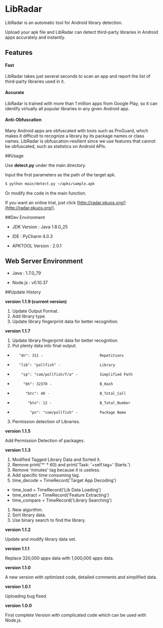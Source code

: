 # LibRadar
LibRadar is an automatic tool for Android library detection.

Upload your apk file and LibRadar can detect third-party libraries in Android apps accurately and instantly.

## Features

#### Fast
LibRadar takes just several seconds to scan an app and report the list of third-party libraries used in it.
#### Accurate
LibRadar is trained with more than 1 million apps from Google Play, so it can identify virtually all popular libraries in any given Android app.
#### Anti-Obfuscation
Many Android apps are obfuscated with tools such as ProGuard, which makes it difficult to recognize a library by its package names or class names.
LibRadar is obfuscation-resilient since we use features that cannot be obfuscated, such as statistics on Android APIs.

##Usage

Use __detect.py__ under the  main directory.

Input the first parameters as the path of the target apk.

```bash
$ python main/detect.py ~/apks/sample.apk
```
Or modify the code in the main function.

If you want an online trial, just click [http://radar.pkuos.org/](http://radar.pkuos.org/).

##Dev Environment
* JDK Version : Java 1.8.0_25

* IDE : PyCharm 4.0.3

* APKTOOL Version : 2.0.1

## Web Server Environment
* Java : 1.7.0_79

* Node.js : v0.10.37

##Update History

__version 1.1.9 (current version)__

1. Update Output Format.
2. Add library type.
3. Update library fingerprint data for better recognition.

__version 1.1.7__

1. Update library fingerprint data for better recognition.
2. Put plenty data into final output.
 -        "dn": 311 -                          Repetitions
 -        "lib": "pollfish" -                  Library
 -         "sp": "com/pollfish/f/a" -          Simplified Path
 -          "bh": 32370 -                      B_Hash
 -           "btc": 40 -                       B_Total_Call
 -            "btn": 12 -                      B_Total_Number
 -             "pn": "com/pollfish" -          Package Name
3. Permission detection of Libraries.

__version 1.1.5__

Add Permission Detection of packages.

__version 1.1.3__

1. Modified Tagged Library Data and Sorted it.
1. Remove print('*' * 60) and print('Task: '+self.tag+' Starts.')
1. Remove 'minutes' tag because it is useless.
1. Add specific time consuming tag.
 1. time_decode     = TimeRecord('Target App Decoding')
 - time_load       = TimeRecord('Lib Data Loading')
 - time_extract    = TimeRecord('Feature Extracting')
 - time_compare    = TimeRecord('Library Searching')
1. New algorithm.
 1. Sort library data.
 1. Use binary search to find the library.

__version 1.1.2__

Update and modify library data set.

__version 1.1.1__

Replace 320,000 apps data with 1,000,000 apps data.

__version 1.1.0__

A new version with optimized code, detailed comments and simplified data.

__version 1.0.1__

Uploading bug fixed.

__version 1.0.0__ 

First complete Version with complicated code which can be used with Node.js. 
